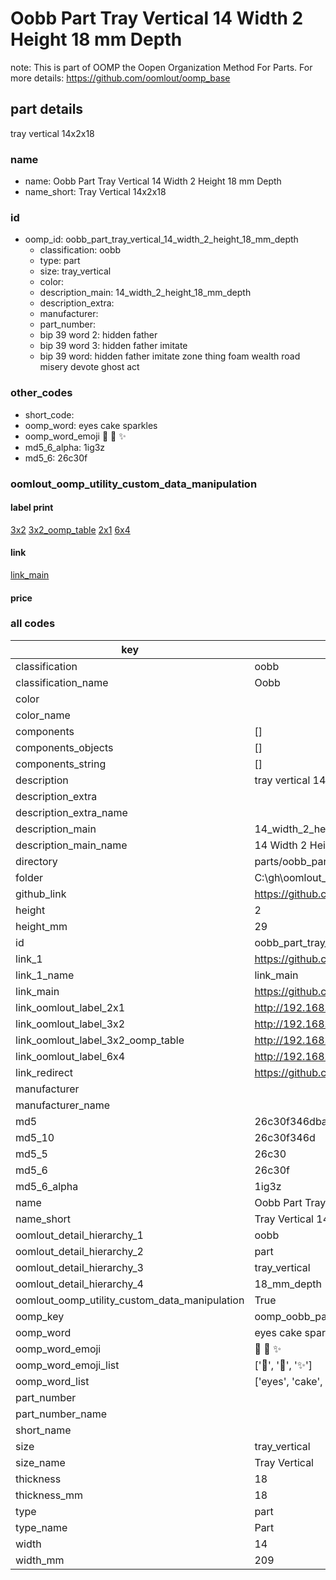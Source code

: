 # Oobb Part Tray Vertical 14 Width 2 Height 18 mm Depth  

note: This is part of OOMP the Oopen Organization Method For Parts. For more details: https://github.com/oomlout/oomp_base

##  part details
  



tray vertical 14x2x18



### name
* name: Oobb Part Tray Vertical 14 Width 2 Height 18 mm Depth
* name_short: Tray Vertical 14x2x18 
### id
* oomp_id: oobb_part_tray_vertical_14_width_2_height_18_mm_depth
  * classification: oobb
  * type: part
  * size: tray_vertical
  * color: 
  * description_main: 14_width_2_height_18_mm_depth
  * description_extra: 
  * manufacturer: 
  * part_number: 
  * bip 39 word 2: hidden father
  * bip 39 word 3: hidden father imitate
  * bip 39 word: hidden father imitate zone thing foam wealth road misery devote ghost act

### other_codes
* short_code: 
* oomp_word: eyes cake sparkles
* oomp_word_emoji :eyes: :cake: :sparkles:
* md5_6_alpha: 1ig3z
* md5_6: 26c30f






### oomlout_oomp_utility_custom_data_manipulation
#### label print
[3x2](http://192.168.1.245:1112/?label=oomp%201ig3z)
[3x2_oomp_table](http://192.168.1.108:1112/?label=oomp%201ig3z)
[2x1](http://192.168.1.242:1112/?label=oomp%201ig3z)
[6x4](http://192.168.1.55:1112/?label=oomp%201ig3z)    

#### link

[link_main](https://github.com/oomlout/oomlout_oobb_version_4_generated_parts/tree/main/navigation_oomp/oobb/part/tray_vertical/14_width_2_height_18_mm_depth/part)                              

#### price







### all codes 
| key | value |  
| --- | --- |  
| classification | oobb |  
| classification_name | Oobb |  
| color |  |  
| color_name |  |  
| components | [] |  
| components_objects | [] |  
| components_string | [] |  
| description | tray vertical 14x2x18 |  
| description_extra |  |  
| description_extra_name |  |  
| description_main | 14_width_2_height_18_mm_depth |  
| description_main_name | 14 Width 2 Height 18 mm Depth |  
| directory | parts/oobb_part_tray_vertical_14_width_2_height_18_mm_depth |  
| folder | C:\gh\oomlout_oobb_version_4_generated_parts\parts\oobb_part_tray_vertical_14_width_2_height_18_mm_depth |  
| github_link | https://github.com/oomlout/oomlout_oomp_part_src/tree/main/parts/oobb_part_tray_vertical_14_width_2_height_18_mm_depth |  
| height | 2 |  
| height_mm | 29 |  
| id | oobb_part_tray_vertical_14_width_2_height_18_mm_depth |  
| link_1 | https://github.com/oomlout/oomlout_oobb_version_4_generated_parts/tree/main/navigation_oomp/oobb/part/tray_vertical/14_width_2_height_18_mm_depth/part |  
| link_1_name | link_main |  
| link_main | https://github.com/oomlout/oomlout_oobb_version_4_generated_parts/tree/main/navigation_oomp/oobb/part/tray_vertical/14_width_2_height_18_mm_depth/part |  
| link_oomlout_label_2x1 | http://192.168.1.242:1112/?label=oomp%201ig3z |  
| link_oomlout_label_3x2 | http://192.168.1.245:1112/?label=oomp%201ig3z |  
| link_oomlout_label_3x2_oomp_table | http://192.168.1.108:1112/?label=oomp%201ig3z |  
| link_oomlout_label_6x4 | http://192.168.1.55:1112/?label=oomp%201ig3z |  
| link_redirect | https://github.com/oomlout/oomlout_oobb_version_4_generated_parts/tree/main/parts/oobb_tray_vertical_14_02_18 |  
| manufacturer |  |  
| manufacturer_name |  |  
| md5 | 26c30f346dbaff0568705ffce2d4eb5b |  
| md5_10 | 26c30f346d |  
| md5_5 | 26c30 |  
| md5_6 | 26c30f |  
| md5_6_alpha | 1ig3z |  
| name | Oobb Part Tray Vertical 14 Width 2 Height 18 mm Depth |  
| name_short | Tray Vertical 14x2x18  |  
| oomlout_detail_hierarchy_1 | oobb |  
| oomlout_detail_hierarchy_2 | part |  
| oomlout_detail_hierarchy_3 | tray_vertical |  
| oomlout_detail_hierarchy_4 | 18_mm_depth |  
| oomlout_oomp_utility_custom_data_manipulation | True |  
| oomp_key | oomp_oobb_part_tray_vertical_14_width_2_height_18_mm_depth |  
| oomp_word | eyes cake sparkles |  
| oomp_word_emoji | :eyes: :cake: :sparkles: |  
| oomp_word_emoji_list | [':eyes:', ':cake:', ':sparkles:'] |  
| oomp_word_list | ['eyes', 'cake', 'sparkles'] |  
| part_number |  |  
| part_number_name |  |  
| short_name |  |  
| size | tray_vertical |  
| size_name | Tray Vertical |  
| thickness | 18 |  
| thickness_mm | 18 |  
| type | part |  
| type_name | Part |  
| width | 14 |  
| width_mm | 209 |  
